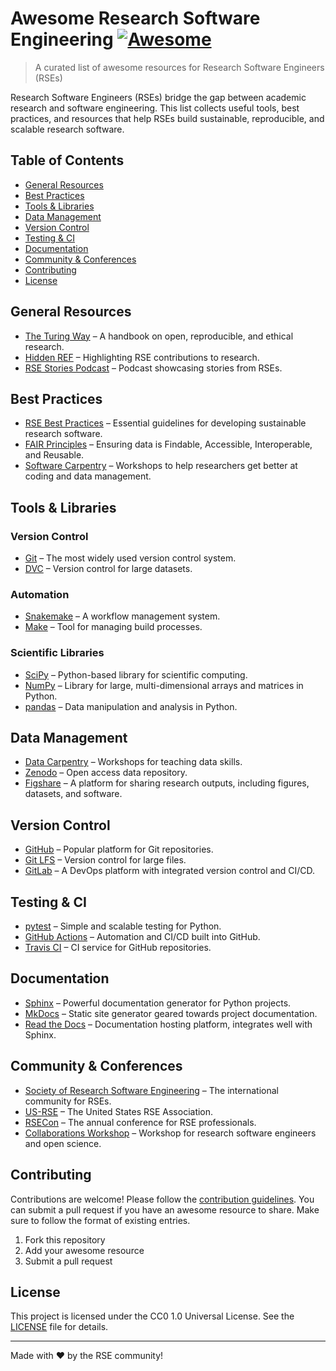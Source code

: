 # Awesome Research Software Engineering [![Awesome](https://awesome.re/badge.svg)](https://awesome.re)
> A curated list of awesome resources for Research Software Engineers (RSEs)

Research Software Engineers (RSEs) bridge the gap between academic research and software engineering. This list collects useful tools, best practices, and resources that help RSEs build sustainable, reproducible, and scalable research software.

## Table of Contents
- [General Resources](#general-resources)
- [Best Practices](#best-practices)
- [Tools & Libraries](#tools--libraries)
- [Data Management](#data-management)
- [Version Control](#version-control)
- [Testing & CI](#testing--ci)
- [Documentation](#documentation)
- [Community & Conferences](#community--conferences)
- [Contributing](#contributing)
- [License](#license)

## General Resources
- [The Turing Way](https://the-turing-way.netlify.app/) – A handbook on open, reproducible, and ethical research.
- [Hidden REF](https://hidden-ref.org) – Highlighting RSE contributions to research.
- [RSE Stories Podcast](https://us-rse.org/rse-stories/) – Podcast showcasing stories from RSEs.

## Best Practices
- [RSE Best Practices](https://bestpractices.researchsoftware.org) – Essential guidelines for developing sustainable research software.
- [FAIR Principles](https://www.go-fair.org/fair-principles/) – Ensuring data is Findable, Accessible, Interoperable, and Reusable.
- [Software Carpentry](https://software-carpentry.org) – Workshops to help researchers get better at coding and data management.

## Tools & Libraries
### Version Control
- [Git](https://git-scm.com) – The most widely used version control system.
- [DVC](https://dvc.org) – Version control for large datasets.

### Automation
- [Snakemake](https://snakemake.readthedocs.io) – A workflow management system.
- [Make](https://www.gnu.org/software/make/) – Tool for managing build processes.

### Scientific Libraries
- [SciPy](https://scipy.org) – Python-based library for scientific computing.
- [NumPy](https://numpy.org) – Library for large, multi-dimensional arrays and matrices in Python.
- [pandas](https://pandas.pydata.org) – Data manipulation and analysis in Python.

## Data Management
- [Data Carpentry](https://datacarpentry.org) – Workshops for teaching data skills.
- [Zenodo](https://zenodo.org) – Open access data repository.
- [Figshare](https://figshare.com) – A platform for sharing research outputs, including figures, datasets, and software.

## Version Control
- [GitHub](https://github.com) – Popular platform for Git repositories.
- [Git LFS](https://git-lfs.github.com) – Version control for large files.
- [GitLab](https://about.gitlab.com) – A DevOps platform with integrated version control and CI/CD.

## Testing & CI
- [pytest](https://pytest.org) – Simple and scalable testing for Python.
- [GitHub Actions](https://github.com/features/actions) – Automation and CI/CD built into GitHub.
- [Travis CI](https://travis-ci.org) – CI service for GitHub repositories.

## Documentation
- [Sphinx](https://www.sphinx-doc.org) – Powerful documentation generator for Python projects.
- [MkDocs](https://www.mkdocs.org) – Static site generator geared towards project documentation.
- [Read the Docs](https://readthedocs.org) – Documentation hosting platform, integrates well with Sphinx.

## Community & Conferences
- [Society of Research Software Engineering](https://society-rse.org) – The international community for RSEs.
- [US-RSE](https://us-rse.org) – The United States RSE Association.
- [RSECon](https://rse.ac.uk/conference) – The annual conference for RSE professionals.
- [Collaborations Workshop](https://www.software.ac.uk/cw21) – Workshop for research software engineers and open science.

## Contributing
Contributions are welcome! Please follow the [contribution guidelines](CONTRIBUTING.md). You can submit a pull request if you have an awesome resource to share. Make sure to follow the format of existing entries.

1. Fork this repository
2. Add your awesome resource
3. Submit a pull request

## License
This project is licensed under the CC0 1.0 Universal License. See the [LICENSE](LICENSE) file for details.

---

Made with ❤️ by the RSE community!
